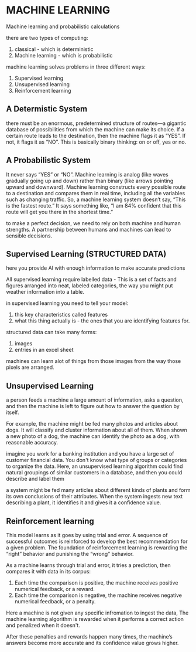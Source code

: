 # MACHINE LEARNING

Machine learning and probabilistic calculations

there are two types of computing:

1. classical - which is deterministic
2. Machine learning - which is probabilistic

machine learning solves problems in three different ways:

1. Supervised learning
2. Unsupervised learning
3. Reinforcement learning

## A Determistic System

there must be an enormous, predetermined structure of routes—a gigantic database of possibilities from which the machine can make its choice. If a certain route leads to the destination, then the machine flags it as “YES”. If not, it flags it as “NO”. This is basically binary thinking: on or off, yes or no.

## A Probabilistic System

It never says “YES” or “NO”. Machine learning is analog (like waves gradually going up and down) rather than binary (like arrows pointing upward and downward). Machine learning constructs every possible route to a destination and compares them in real time, including all the variables such as changing traffic. So, a machine learning system doesn’t say, “This is the fastest route.” It says something like, “I am 84% confident that this route will get you there in the shortest time.”

to make a perfect decision, we need to rely on both machine and human strengths. A partnership between humans and machines can lead to sensible decisions.

## Supervised Learning (STRUCTURED DATA)

here you provide AI with enough information to make accurate predictions

All supervised learning require labelled data - This is a set of facts and figures arranged into neat, labeled categories, the way you might put weather information into a table.

in supervised learning you need to tell your model:

1. this key characteristics called features
2. what this thing actually is - the ones that you are identifying features for.

structured data can take many forms:

1. images
2. entries in an excel sheet

machines can learn alot of things from those images from the way those pixels are arranged.

## Unsupervised Learning

a person feeds a machine a large amount of information, asks a question, and then the machine is left to figure out how to answer the question by itself.

For example, the machine might be fed many photos and articles about dogs. It will classify and cluster information about all of them. When shown a new photo of a dog, the machine can identify the photo as a dog, with reasonable accuracy.

imagine you work for a banking institution and you have a large set of customer financial data. You don't know what type of groups or categories to organize the data. Here, an unsupervised learning algorithm could find natural groupings of similar customers in a database, and then you could describe and label them

a system might be fed many articles about different kinds of plants and form its own conclusions of their attributes. When the system ingests new text describing a plant, it identifies it and gives it a confidence value.

## Reinforcement learning

This model learns as it goes by using trial and error. A sequence of successful outcomes is reinforced to develop the best recommendation for a given problem. The foundation of reinforcement learning is rewarding the “right” behavior and punishing the “wrong” behavior.

As a machine learns through trial and error, it tries a prediction, then compares it with data in its corpus:

1. Each time the comparison is positive, the machine receives positive numerical feedback, or a reward.
2. Each time the comparison is negative, the machine receives negative numerical feedback, or a penalty.

Here a machine is not given any specific infromation to ingest the data, The machine learning algorithm is rewarded when it performs a correct action and penalized when it doesn't.

After these penalties and rewards happen many times, the machine’s answers become more accurate and its confidence value grows higher.
